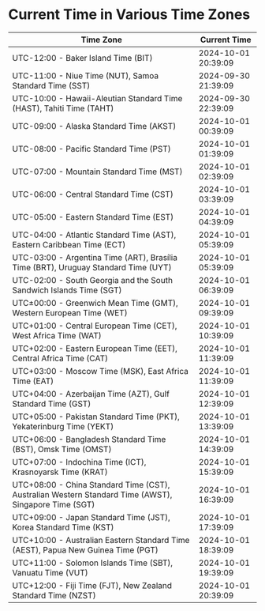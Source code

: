 # Current Time in Various Time Zones

| Time Zone | Current Time |
|-----------|--------------|
| UTC-12:00 - Baker Island Time (BIT) | 2024-10-01 20:39:09 |
| UTC-11:00 - Niue Time (NUT), Samoa Standard Time (SST) | 2024-09-30 21:39:09 |
| UTC-10:00 - Hawaii-Aleutian Standard Time (HAST), Tahiti Time (TAHT) | 2024-09-30 22:39:09 |
| UTC-09:00 - Alaska Standard Time (AKST) | 2024-10-01 00:39:09 |
| UTC-08:00 - Pacific Standard Time (PST) | 2024-10-01 01:39:09 |
| UTC-07:00 - Mountain Standard Time (MST) | 2024-10-01 02:39:09 |
| UTC-06:00 - Central Standard Time (CST) | 2024-10-01 03:39:09 |
| UTC-05:00 - Eastern Standard Time (EST) | 2024-10-01 04:39:09 |
| UTC-04:00 - Atlantic Standard Time (AST), Eastern Caribbean Time (ECT) | 2024-10-01 05:39:09 |
| UTC-03:00 - Argentina Time (ART), Brasília Time (BRT), Uruguay Standard Time (UYT) | 2024-10-01 05:39:09 |
| UTC-02:00 - South Georgia and the South Sandwich Islands Time (SGT) | 2024-10-01 06:39:09 |
| UTC±00:00 - Greenwich Mean Time (GMT), Western European Time (WET) | 2024-10-01 09:39:09 |
| UTC+01:00 - Central European Time (CET), West Africa Time (WAT) | 2024-10-01 10:39:09 |
| UTC+02:00 - Eastern European Time (EET), Central Africa Time (CAT) | 2024-10-01 11:39:09 |
| UTC+03:00 - Moscow Time (MSK), East Africa Time (EAT) | 2024-10-01 11:39:09 |
| UTC+04:00 - Azerbaijan Time (AZT), Gulf Standard Time (GST) | 2024-10-01 12:39:09 |
| UTC+05:00 - Pakistan Standard Time (PKT), Yekaterinburg Time (YEKT) | 2024-10-01 13:39:09 |
| UTC+06:00 - Bangladesh Standard Time (BST), Omsk Time (OMST) | 2024-10-01 14:39:09 |
| UTC+07:00 - Indochina Time (ICT), Krasnoyarsk Time (KRAT) | 2024-10-01 15:39:09 |
| UTC+08:00 - China Standard Time (CST), Australian Western Standard Time (AWST), Singapore Time (SGT) | 2024-10-01 16:39:09 |
| UTC+09:00 - Japan Standard Time (JST), Korea Standard Time (KST) | 2024-10-01 17:39:09 |
| UTC+10:00 - Australian Eastern Standard Time (AEST), Papua New Guinea Time (PGT) | 2024-10-01 18:39:09 |
| UTC+11:00 - Solomon Islands Time (SBT), Vanuatu Time (VUT) | 2024-10-01 19:39:09 |
| UTC+12:00 - Fiji Time (FJT), New Zealand Standard Time (NZST) | 2024-10-01 20:39:09 |
